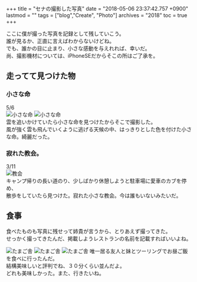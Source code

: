 +++
title = "セナの撮影した写真"
date = "2018-05-06 23:37:42.757 +0900"
lastmod = ""
tags = ["blog","Create", "Photo"]
archives = "2018"
toc = true
+++

ここに僕が撮った写真を記録として残していこう。  
誰が見るか、正直に言えばわからないけどね。  
でも、誰かの目に止まり、小さな感動を与えれれば、幸いだ。  
尚、撮影機材については、iPhoneSEだからそこの所はご了承を。  


## 走ってて見つけた物

### 小さな命
5/6  
![小さな命](/photobook/photo02.jpg)
![小さな命](/photobook/photo03.jpg)  
雲を追いかけていたら小さな命を見つけたからそこで撮影した。  
風が強く雲も飛んでいくように逃げる天候の中、はっきりとした色を付けた小さな命。綺麗だった。  
  
### 寂れた教会。  
3/11  
![教会](/photobook/photo01.png)  
キャンプ帰りの長い道のり、少しばかり休憩しようと駐車場に愛車のカブを停め、  
散歩をしていたら見つけた。寂れた小さな教会。今は誰もいないみたいだ。

## 食事
食べたものも写真に残せって姉貴が言うから、とりあえず撮ってきた。  
せっかく撮ってきたんだ、掲載しようレストランの名前を記載すればいいよね。  

![たまご舎](/photobook/photo04.jpg)
![たまご舎](/photobook/photo05.jpg)
![たまご舎](/photobook/photo06.jpg)
唯一居る友人と妹とツーリングでお昼ご飯を食べに行ったんだ。  
結構美味しいと評判でね、３０分くらい並んだよ。  
どれも美味しかった。また、行きたいね。  
